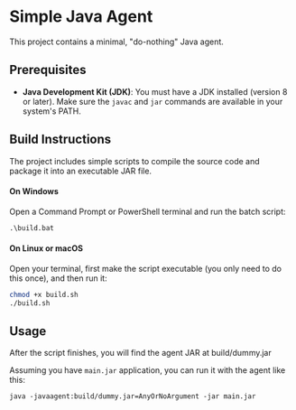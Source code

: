 # Simple Java Agent

This project contains a minimal, "do-nothing" Java agent.

## Prerequisites

*   **Java Development Kit (JDK)**: You must have a JDK installed (version 8 or later). Make sure the `javac` and `jar` commands are available in your system's PATH.

## Build Instructions

The project includes simple scripts to compile the source code and package it into an executable JAR file.

#### On Windows

Open a Command Prompt or PowerShell terminal and run the batch script:

```cmd
.\build.bat
```

#### On Linux or macOS

Open your terminal, first make the script executable (you only need to do this once), and then run it:

```sh
chmod +x build.sh
./build.sh
```

## Usage

After the script finishes, you will find the agent JAR at build/dummy.jar

Assuming you have `main.jar` application, you can run it with the agent like this:

```
java -javaagent:build/dummy.jar=AnyOrNoArgument -jar main.jar
```
